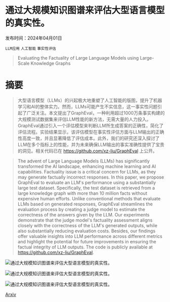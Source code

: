 # 通过大规模知识图谱来评估大型语言模型的真实性。

发布时间：2024年04月01日

`LLM应用` `人工智能` `事实性评估`

> Evaluating the Factuality of Large Language Models using Large-Scale Knowledge Graphs

# 摘要

> 大型语言模型（LLMs）的兴起极大地重塑了人工智能的版图，提升了机器学习和AI的整体实力。然而，LLMs可能产生不实信息，这一事实性问题引起了广泛关注。本文提出了GraphEval，一种利用超过1000万条事实构建的大规模测试数据集来评估LLM性能的新方法，无需大量的人力投入。GraphEval通过引入一个评估模型来判断LLM所生成答案的正确性，简化了评估流程。实验结果显示，该评估模型在事实性评估方面与LLM输出的正确性高度一致，并且显著降低了评估成本。此外，我们的研究还深入探讨了LLM在多个指标上的性能，并为未来确保LLM输出的事实准确性提供了宝贵的洞见。相关代码已在 https://github.com/xz-liu/GraphEval 上公开。

> The advent of Large Language Models (LLMs) has significantly transformed the AI landscape, enhancing machine learning and AI capabilities. Factuality issue is a critical concern for LLMs, as they may generate factually incorrect responses. In this paper, we propose GraphEval to evaluate an LLM's performance using a substantially large test dataset. Specifically, the test dataset is retrieved from a large knowledge graph with more than 10 million facts without expensive human efforts. Unlike conventional methods that evaluate LLMs based on generated responses, GraphEval streamlines the evaluation process by creating a judge model to estimate the correctness of the answers given by the LLM. Our experiments demonstrate that the judge model's factuality assessment aligns closely with the correctness of the LLM's generated outputs, while also substantially reducing evaluation costs. Besides, our findings offer valuable insights into LLM performance across different metrics and highlight the potential for future improvements in ensuring the factual integrity of LLM outputs. The code is publicly available at https://github.com/xz-liu/GraphEval.

![通过大规模知识图谱来评估大型语言模型的真实性。](../../../paper_images/2404.00942/x1.png)

![通过大规模知识图谱来评估大型语言模型的真实性。](../../../paper_images/2404.00942/x2.png)

![通过大规模知识图谱来评估大型语言模型的真实性。](../../../paper_images/2404.00942/x7.png)

[Arxiv](https://arxiv.org/abs/2404.00942)